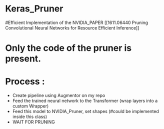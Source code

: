 # Keras_Pruner

#Efficient Implementation of the NVIDIA_PAPER [\[1611.06440 Pruning Convolutional Neural Networks for Resource Efficient Inference\]]

# Only the code of the pruner is present.

# Process :
  - Create pipeline using Augmentor on my repo
  - Feed the trained neural network to the Transformer (wrap layers into a custom Wrapper)
  - Feed this model to NVIDIA_Pruner, set shapes (#could be implemented inside this class)
  - WAIT FOR PRUNING

